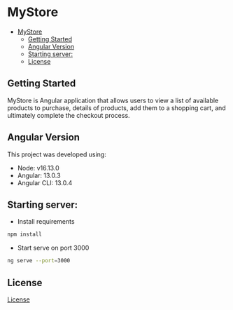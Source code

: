 # MyStore

- [MyStore](#mystore)
  - [Getting Started](#getting-started)
  - [Angular Version](#angular-version)
  - [Starting server:](#starting-server)
  - [License](#license)

## Getting Started

MyStore is Angular application that allows users to view a list of available products to purchase, details of products, add them to a shopping cart, and ultimately complete the checkout process.

## Angular Version

This project was developed using:
- Node: v16.13.0
- Angular: 13.0.3
- Angular CLI: 13.0.4

## Starting server:

- Install requirements
```bash
npm install
```

- Start serve on port 3000
```bash
ng serve --port=3000
```

## License

[License](../../LICENSE.txt)
